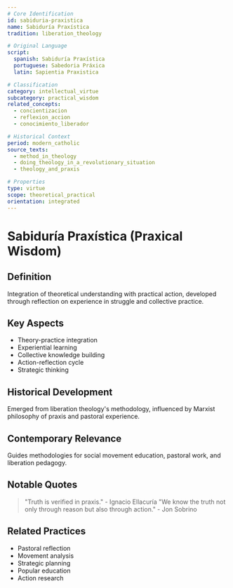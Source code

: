 ```yaml
---
# Core Identification
id: sabiduria-praxistica
name: Sabiduría Praxística
tradition: liberation_theology

# Original Language
script:
  spanish: Sabiduría Praxística
  portuguese: Sabedoria Práxica
  latin: Sapientia Praxistica

# Classification
category: intellectual_virtue
subcategory: practical_wisdom
related_concepts:
  - concientizacion
  - reflexion_accion
  - conocimiento_liberador

# Historical Context
period: modern_catholic
source_texts:
  - method_in_theology
  - doing_theology_in_a_revolutionary_situation
  - theology_and_praxis

# Properties
type: virtue
scope: theoretical_practical
orientation: integrated
---
```


# Sabiduría Praxística (Praxical Wisdom)

## Definition
Integration of theoretical understanding with practical action, developed through reflection on experience in struggle and collective practice.

## Key Aspects
- Theory-practice integration
- Experiential learning
- Collective knowledge building
- Action-reflection cycle
- Strategic thinking

## Historical Development
Emerged from liberation theology's methodology, influenced by Marxist philosophy of praxis and pastoral experience.

## Contemporary Relevance
Guides methodologies for social movement education, pastoral work, and liberation pedagogy.

## Notable Quotes
> "Truth is verified in praxis." - Ignacio Ellacuría
> "We know the truth not only through reason but also through action." - Jon Sobrino

## Related Practices
- Pastoral reflection
- Movement analysis
- Strategic planning
- Popular education
- Action research